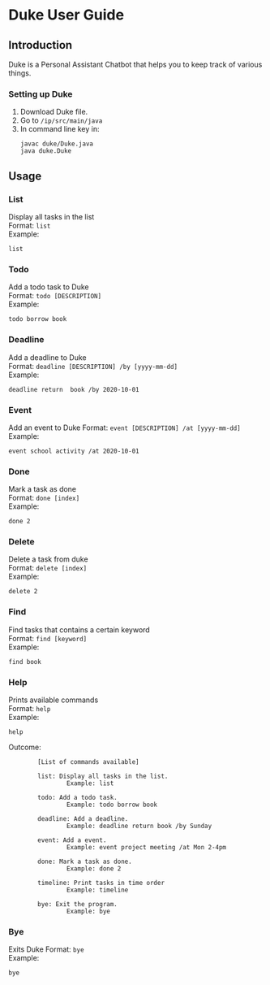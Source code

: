# Duke User Guide

## Introduction
Duke is a Personal Assistant Chatbot that helps you to keep track of various things. 

### Setting up Duke
1. Download Duke file.
2. Go to `/ip/src/main/java`
3. In command line key in:
    ```
   javac duke/Duke.java
   java duke.Duke   
   ```
## Usage 
### List
Display all tasks in the list  
Format: `list`  
Example:
```$xslt
list
```

### Todo
Add a todo task to Duke  
Format: `todo [DESCRIPTION]`  
Example:
```$xslt
todo borrow book
```

### Deadline
Add a deadline to Duke  
Format: `deadline [DESCRIPTION] /by [yyyy-mm-dd]`  
Example:
```$xslt
deadline return  book /by 2020-10-01
```

### Event
Add an event to Duke
Format: `event [DESCRIPTION] /at [yyyy-mm-dd]`  
Example:
```$xslt
event school activity /at 2020-10-01
```

### Done
Mark a task as done  
Format: `done [index]`  
Example:
```$xslt
done 2
```

### Delete
Delete a task from duke  
Format: `delete [index]`  
Example:
```$xslt
delete 2
```

### Find
Find tasks that contains a certain keyword  
Format: `find [keyword]`  
Example:
```$xslt
find book
```

### Help
Prints available commands  
Format: `help`  
Example:
```$xslt
help
```
Outcome:
```
        [List of commands available]

        list: Display all tasks in the list.
                Example: list

        todo: Add a todo task.
                Example: todo borrow book

        deadline: Add a deadline.
                Example: deadline return book /by Sunday

        event: Add a event.
                Example: event project meeting /at Mon 2-4pm

        done: Mark a task as done.
                Example: done 2

        timeline: Print tasks in time order
                Example: timeline

        bye: Exit the program.
                Example: bye

```
### Bye
Exits Duke
Format: `bye`  
Example:
```$xslt
bye
```
